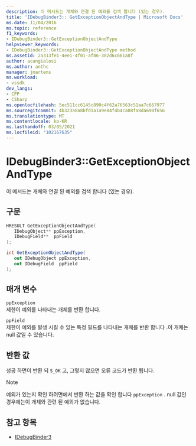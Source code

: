 ```yaml
---
description: 이 메서드는 개체와 연결 된 예외를 검색 합니다 (있는 경우).
title: 'IDebugBinder3:: GetExceptionObjectAndType | Microsoft Docs'
ms.date: 11/04/2016
ms.topic: reference
f1_keywords:
- IDebugBinder3::GetExceptionObjectAndType
helpviewer_keywords:
- IDebugBinder3::GetExceptionObjectAndType method
ms.assetid: 2a313fe1-4ee1-4f01-af86-382d6c661a8f
author: acangialosi
ms.author: anthc
manager: jmartens
ms.workload:
- vssdk
dev_langs:
- CPP
- CSharp
ms.openlocfilehash: 5ec511cc6145c890c4f62a76563c51aa7c667977
ms.sourcegitcommit: 4b323a8a8bfd1a1a9e84f4b4ca88fa8da690f656
ms.translationtype: MT
ms.contentlocale: ko-KR
ms.lasthandoff: 03/05/2021
ms.locfileid: "102167635"
---
```

# <a name="idebugbinder3getexceptionobjectandtype"></a>IDebugBinder3::GetExceptionObjectAndType
이 메서드는 개체와 연결 된 예외를 검색 합니다 (있는 경우).

## <a name="syntax"></a>구문

```cpp
HRESULT GetExceptionObjectAndType(
   IDebugObject** ppException,
   IDebugField**  ppField
);
```

```csharp
int GetExceptionObjectAndType(
   out IDebugObject ppException,
   out IDebugField  ppField
);
```

## <a name="parameters"></a>매개 변수
`ppException`\
제한이 예외를 나타내는 개체를 반환 합니다.

`ppField`\
제한이 예외를 발생 시킬 수 있는 특정 필드를 나타내는 개체를 반환 합니다 .이 개체는 null 값일 수 있습니다.

## <a name="return-value"></a>반환 값
 성공 하면이 반환 되 `S_OK` 고, 그렇지 않으면 오류 코드가 반환 됩니다.

> [!NOTE]
> 예외가 있는지 확인 하려면에서 반환 하는 값을 확인 합니다 `ppException` . null 값인 경우에는이 개체와 관련 된 예외가 없습니다.

## <a name="see-also"></a>참고 항목
- [IDebugBinder3](../../../extensibility/debugger/reference/idebugbinder3.md)
